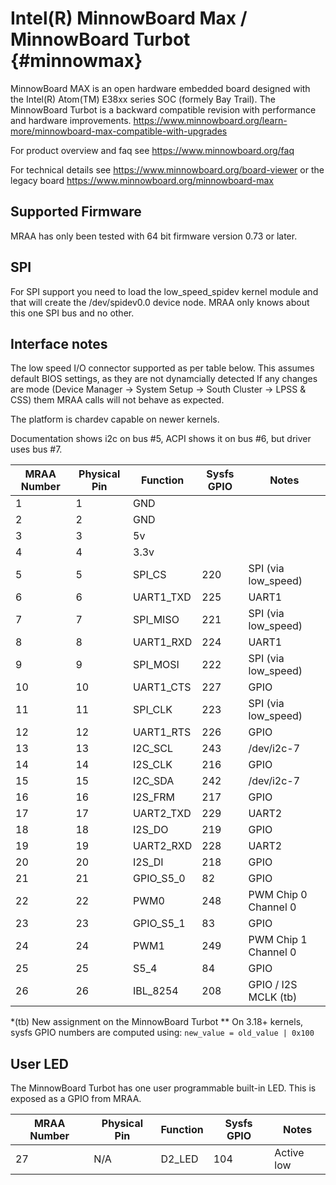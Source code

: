 Intel(R) MinnowBoard Max / MinnowBoard Turbot              {#minnowmax}
=============================================
MinnowBoard MAX is an open hardware embedded board designed with the Intel(R)
Atom(TM) E38xx series SOC (formely Bay Trail). The MinnowBoard Turbot is a
backward compatible revision with performance and hardware improvements.
https://www.minnowboard.org/learn-more/minnowboard-max-compatible-with-upgrades

For product overview and faq see https://www.minnowboard.org/faq

For technical details see https://www.minnowboard.org/board-viewer or the
legacy board https://www.minnowboard.org/minnowboard-max

Supported Firmware
------------------
MRAA has only been tested with 64 bit firmware version 0.73 or later.

SPI
---
For SPI support you need to load the low_speed_spidev kernel module and that
will create the /dev/spidev0.0 device node. MRAA only knows about this one SPI
bus and no other.

Interface notes
---------------
The low speed I/O connector supported as per table below.  This assumes default
BIOS settings, as they are not dynamcially detected If any changes are mode
(Device Manager -> System Setup -> South Cluster -> LPSS & CSS) them MRAA calls
will not behave as expected.

The platform is chardev capable on newer kernels.

Documentation shows i2c on bus #5, ACPI shows it on bus #6, but driver uses
bus #7.

| MRAA Number | Physical Pin  | Function   | Sysfs GPIO | Notes                |
|-------------|---------------|------------|------------|----------------------|
| 1           | 1             | GND        |            |                      |
| 2           | 2             | GND        |            |                      |
| 3           | 3             | 5v         |            |                      |
| 4           | 4             | 3.3v       |            |                      |
| 5           | 5             | SPI_CS     | 220        | SPI (via low_speed)  |
| 6           | 6             | UART1_TXD  | 225        | UART1                |
| 7           | 7             | SPI_MISO   | 221        | SPI (via low_speed)  |
| 8           | 8             | UART1_RXD  | 224        | UART1                |
| 9           | 9             | SPI_MOSI   | 222        | SPI (via low_speed)  |
| 10          | 10            | UART1_CTS  | 227        | GPIO                 |
| 11          | 11            | SPI_CLK    | 223        | SPI (via low_speed)  |
| 12          | 12            | UART1_RTS  | 226        | GPIO                 |
| 13          | 13            | I2C_SCL    | 243        | /dev/i2c-7           |
| 14          | 14            | I2S_CLK    | 216        | GPIO                 |
| 15          | 15            | I2C_SDA    | 242        | /dev/i2c-7           |
| 16          | 16            | I2S_FRM    | 217        | GPIO                 |
| 17          | 17            | UART2_TXD  | 229        | UART2                |
| 18          | 18            | I2S_DO     | 219        | GPIO                 |
| 19          | 19            | UART2_RXD  | 228        | UART2                |
| 20          | 20            | I2S_DI     | 218        | GPIO                 |
| 21          | 21            | GPIO_S5_0  |  82        | GPIO                 |
| 22          | 22            | PWM0       | 248        | PWM Chip 0 Channel 0 |
| 23          | 23            | GPIO_S5_1  |  83        | GPIO                 |
| 24          | 24            | PWM1       | 249        | PWM Chip 1 Channel 0 |
| 25          | 25            | S5_4       |  84        | GPIO                 |
| 26          | 26            | IBL_8254   | 208        | GPIO / I2S MCLK (tb) |

*(tb) New assignment on the MinnowBoard Turbot
** On 3.18+ kernels, sysfs GPIO numbers are computed using:
`new_value = old_value | 0x100`

User LED
---------------
The MinnowBoard Turbot has one user programmable built-in LED. This is exposed
as a GPIO from MRAA.

| MRAA Number | Physical Pin  | Function   | Sysfs GPIO | Notes                |
|-------------|---------------|------------|------------|----------------------|
| 27          | N/A           | D2_LED     | 104        | Active low           |
